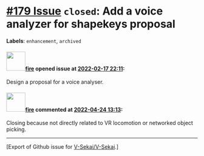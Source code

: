 # [\#179 Issue](https://github.com/V-Sekai/V-Sekai/issues/179) `closed`: Add a voice analyzer for shapekeys proposal
**Labels**: `enhancement`, `archived`


#### <img src="https://avatars.githubusercontent.com/u/32321?u=c2e06a3d2b49a467aa907e54aa259516440267cc&v=4" width="50">[fire](https://github.com/fire) opened issue at [2022-02-17 22:11](https://github.com/V-Sekai/V-Sekai/issues/179):

Design a proposal for a voice analyser.

#### <img src="https://avatars.githubusercontent.com/u/32321?u=c2e06a3d2b49a467aa907e54aa259516440267cc&v=4" width="50">[fire](https://github.com/fire) commented at [2022-04-24 13:13](https://github.com/V-Sekai/V-Sekai/issues/179#issuecomment-1107839509):

Closing because not directly related to VR locomotion or networked object picking.


-------------------------------------------------------------------------------



[Export of Github issue for [V-Sekai/V-Sekai](https://github.com/V-Sekai/V-Sekai).]

